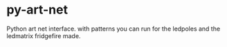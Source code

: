 py-art-net
==========

Python art net interface. with patterns you can run for the ledpoles and the ledmatrix fridgefire made.
